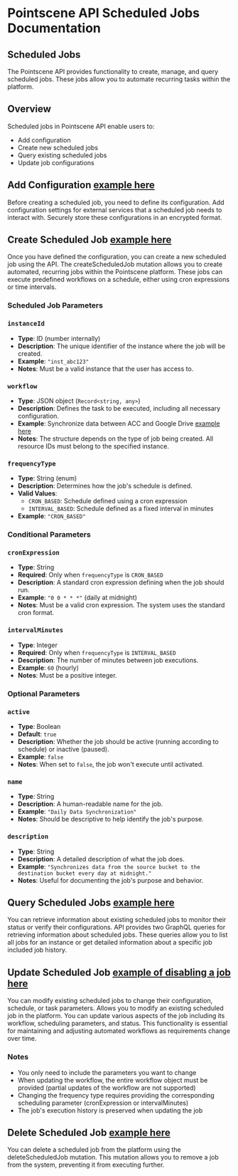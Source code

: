 # Pointscene API Scheduled Jobs Documentation

## Scheduled Jobs

The Pointscene API provides functionality to create, manage, and query scheduled jobs. These jobs allow you to automate recurring tasks within the platform.

## Overview

Scheduled jobs in Pointscene API enable users to:
- Add configuration
- Create new scheduled jobs
- Query existing scheduled jobs
- Update job configurations

## Add Configuration [example here](https://github.com/Pointscene/pointscene-api-examples/blob/main/docs/AddConfig.md)   

Before creating a scheduled job, you need to define its configuration. Add configuration settings for external services that a scheduled job needs to interact with. Securely store these configurations in an encrypted format.

## Create Scheduled Job [example here](https://github.com/Pointscene/pointscene-api-examples/blob/main/docs/CreateScheduledJob.md)   

Once you have defined the configuration, you can create a new scheduled job using the API. The createScheduledJob mutation allows you to create automated, recurring jobs within the Pointscene platform. These jobs can execute predefined workflows on a schedule, either using cron expressions or time intervals.

### Scheduled Job Parameters

### `instanceId`
- **Type**: ID (number internally)
- **Description**: The unique identifier of the instance where the job will be created.
- **Example**: `"inst_abc123"`
- **Notes**: Must be a valid instance that the user has access to.

### `workflow`
- **Type**: JSON object (`Record<string, any>`)
- **Description**: Defines the task to be executed, including all necessary configuration.
- **Example**: Synchronize data between ACC and Google Drive [example here](https://github.com/Pointscene/pointscene-api-examples/blob/main/docs/CreateScheduledJob.md)
- **Notes**: The structure depends on the type of job being created. All resource IDs must belong to the specified instance.

### `frequencyType`
- **Type**: String (enum)
- **Description**: Determines how the job's schedule is defined.
- **Valid Values**:
  - `CRON_BASED`: Schedule defined using a cron expression
  - `INTERVAL_BASED`: Schedule defined as a fixed interval in minutes
- **Example**: `"CRON_BASED"`

### Conditional Parameters

### `cronExpression`
- **Type**: String
- **Required**: Only when `frequencyType` is `CRON_BASED`
- **Description**: A standard cron expression defining when the job should run.
- **Example**: `"0 0 * * *"` (daily at midnight)
- **Notes**: Must be a valid cron expression. The system uses the standard cron format.

### `intervalMinutes`
- **Type**: Integer
- **Required**: Only when `frequencyType` is `INTERVAL_BASED`
- **Description**: The number of minutes between job executions.
- **Example**: `60` (hourly)
- **Notes**: Must be a positive integer.

### Optional Parameters

### `active`
- **Type**: Boolean
- **Default**: `true`
- **Description**: Whether the job should be active (running according to schedule) or inactive (paused).
- **Example**: `false`
- **Notes**: When set to `false`, the job won't execute until activated.

### `name`
- **Type**: String
- **Description**: A human-readable name for the job.
- **Example**: `"Daily Data Synchronization"`
- **Notes**: Should be descriptive to help identify the job's purpose.

### `description`
- **Type**: String
- **Description**: A detailed description of what the job does.
- **Example**: `"Synchronizes data from the source bucket to the destination bucket every day at midnight."`
- **Notes**: Useful for documenting the job's purpose and behavior.

## Query Scheduled Jobs [example here](https://github.com/Pointscene/pointscene-api-examples/blob/main/docs/QueryJobs.md)   

You can retrieve information about existing scheduled jobs to monitor their status or verify their configurations. API provides two GraphQL queries for retrieving information about scheduled jobs. These queries allow you to list all jobs for an instance or get detailed information about a specific job included job history.

## Update Scheduled Job [example of disabling a job here](https://github.com/Pointscene/pointscene-api-examples/blob/main/docs/UpdateJob.md)   

You can modify existing scheduled jobs to change their configuration, schedule, or task parameters. Allows you to modify an existing scheduled job in the platform. You can update various aspects of the job including its workflow, scheduling parameters, and status. This functionality is essential for maintaining and adjusting automated workflows as requirements change over time.

### Notes
- You only need to include the parameters you want to change
- When updating the workflow, the entire workflow object must be provided (partial updates of the workflow are not supported)
- Changing the frequency type requires providing the corresponding scheduling parameter (cronExpression or intervalMinutes)
- The job's execution history is preserved when updating the job

## Delete Scheduled Job [example here](https://github.com/Pointscene/pointscene-api-examples/blob/main/docs/DeleteJob.md)   

You can delete a scheduled job from the platform using the deleteScheduledJob mutation. This mutation allows you to remove a job from the system, preventing it from executing further.






